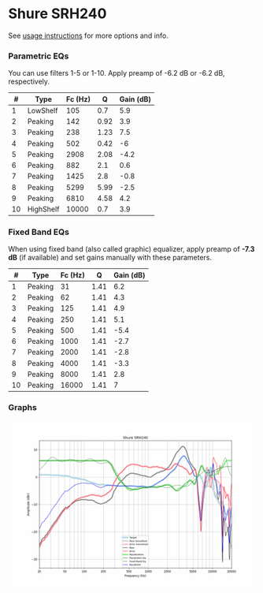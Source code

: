 # Shure SRH240
See [usage instructions](https://github.com/jaakkopasanen/AutoEq#usage) for more options and info.

### Parametric EQs
You can use filters 1-5 or 1-10. Apply preamp of -6.2 dB or -6.2 dB, respectively.

|   # | Type      |   Fc (Hz) |    Q |   Gain (dB) |
|-----|-----------|-----------|------|-------------|
|   1 | LowShelf  |       105 | 0.7  |         5.9 |
|   2 | Peaking   |       142 | 0.92 |         3.9 |
|   3 | Peaking   |       238 | 1.23 |         7.5 |
|   4 | Peaking   |       502 | 0.42 |        -6   |
|   5 | Peaking   |      2908 | 2.08 |        -4.2 |
|   6 | Peaking   |       882 | 2.1  |         0.6 |
|   7 | Peaking   |      1425 | 2.8  |        -0.8 |
|   8 | Peaking   |      5299 | 5.99 |        -2.5 |
|   9 | Peaking   |      6810 | 4.58 |         4.2 |
|  10 | HighShelf |     10000 | 0.7  |         3.9 |

### Fixed Band EQs
When using fixed band (also called graphic) equalizer, apply preamp of **-7.3 dB** (if available) and set gains manually with these parameters.

|   # | Type    |   Fc (Hz) |    Q |   Gain (dB) |
|-----|---------|-----------|------|-------------|
|   1 | Peaking |        31 | 1.41 |         6.2 |
|   2 | Peaking |        62 | 1.41 |         4.3 |
|   3 | Peaking |       125 | 1.41 |         4.9 |
|   4 | Peaking |       250 | 1.41 |         5.1 |
|   5 | Peaking |       500 | 1.41 |        -5.4 |
|   6 | Peaking |      1000 | 1.41 |        -2.7 |
|   7 | Peaking |      2000 | 1.41 |        -2.8 |
|   8 | Peaking |      4000 | 1.41 |        -3.3 |
|   9 | Peaking |      8000 | 1.41 |         2.8 |
|  10 | Peaking |     16000 | 1.41 |         7   |

### Graphs
![](./Shure%20SRH240.png)
